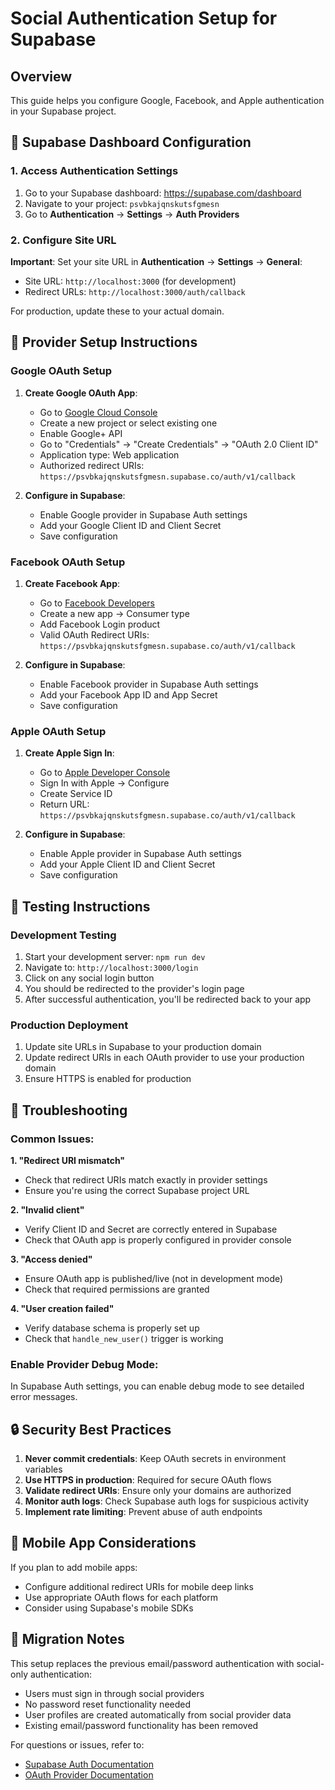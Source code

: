 # Social Authentication Setup for Supabase

## Overview
This guide helps you configure Google, Facebook, and Apple authentication in your Supabase project.

## 🔧 Supabase Dashboard Configuration

### 1. Access Authentication Settings
1. Go to your Supabase dashboard: https://supabase.com/dashboard
2. Navigate to your project: `psvbkajqnskutsfgmesn`
3. Go to **Authentication** → **Settings** → **Auth Providers**

### 2. Configure Site URL
**Important**: Set your site URL in **Authentication** → **Settings** → **General**:
- Site URL: `http://localhost:3000` (for development)
- Redirect URLs: `http://localhost:3000/auth/callback`

For production, update these to your actual domain.

## 🔐 Provider Setup Instructions

### Google OAuth Setup

1. **Create Google OAuth App**:
   - Go to [Google Cloud Console](https://console.cloud.google.com/)
   - Create a new project or select existing one
   - Enable Google+ API
   - Go to "Credentials" → "Create Credentials" → "OAuth 2.0 Client ID"
   - Application type: Web application
   - Authorized redirect URIs: `https://psvbkajqnskutsfgmesn.supabase.co/auth/v1/callback`

2. **Configure in Supabase**:
   - Enable Google provider in Supabase Auth settings
   - Add your Google Client ID and Client Secret
   - Save configuration

### Facebook OAuth Setup

1. **Create Facebook App**:
   - Go to [Facebook Developers](https://developers.facebook.com/)
   - Create a new app → Consumer type
   - Add Facebook Login product
   - Valid OAuth Redirect URIs: `https://psvbkajqnskutsfgmesn.supabase.co/auth/v1/callback`

2. **Configure in Supabase**:
   - Enable Facebook provider in Supabase Auth settings
   - Add your Facebook App ID and App Secret
   - Save configuration

### Apple OAuth Setup

1. **Create Apple Sign In**:
   - Go to [Apple Developer Console](https://developer.apple.com/)
   - Sign In with Apple → Configure
   - Create Service ID
   - Return URL: `https://psvbkajqnskutsfgmesn.supabase.co/auth/v1/callback`

2. **Configure in Supabase**:
   - Enable Apple provider in Supabase Auth settings
   - Add your Apple Client ID and Client Secret
   - Save configuration

## 📝 Testing Instructions

### Development Testing
1. Start your development server: `npm run dev`
2. Navigate to: `http://localhost:3000/login`
3. Click on any social login button
4. You should be redirected to the provider's login page
5. After successful authentication, you'll be redirected back to your app

### Production Deployment
1. Update site URLs in Supabase to your production domain
2. Update redirect URIs in each OAuth provider to use your production domain
3. Ensure HTTPS is enabled for production

## 🐛 Troubleshooting

### Common Issues:

**1. "Redirect URI mismatch"**
- Check that redirect URIs match exactly in provider settings
- Ensure you're using the correct Supabase project URL

**2. "Invalid client"**
- Verify Client ID and Secret are correctly entered in Supabase
- Check that OAuth app is properly configured in provider console

**3. "Access denied"**
- Ensure OAuth app is published/live (not in development mode)
- Check that required permissions are granted

**4. "User creation failed"**
- Verify database schema is properly set up
- Check that `handle_new_user()` trigger is working

### Enable Provider Debug Mode:
In Supabase Auth settings, you can enable debug mode to see detailed error messages.

## 🔒 Security Best Practices

1. **Never commit credentials**: Keep OAuth secrets in environment variables
2. **Use HTTPS in production**: Required for secure OAuth flows
3. **Validate redirect URIs**: Ensure only your domains are authorized
4. **Monitor auth logs**: Check Supabase auth logs for suspicious activity
5. **Implement rate limiting**: Prevent abuse of auth endpoints

## 📱 Mobile App Considerations

If you plan to add mobile apps:
- Configure additional redirect URIs for mobile deep links
- Use appropriate OAuth flows for each platform
- Consider using Supabase's mobile SDKs

## 🔄 Migration Notes

This setup replaces the previous email/password authentication with social-only authentication:
- Users must sign in through social providers
- No password reset functionality needed
- User profiles are created automatically from social provider data
- Existing email/password functionality has been removed

For questions or issues, refer to:
- [Supabase Auth Documentation](https://supabase.com/docs/guides/auth)
- [OAuth Provider Documentation](https://supabase.com/docs/guides/auth/social-login)